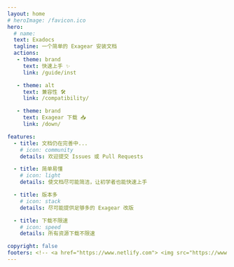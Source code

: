 ```yaml
---
layout: home
# heroImage: /favicon.ico
hero:
  # name:
  text: Exadocs
  tagline: 一个简单的 Exagear 安装文档
  actions:
   - theme: brand
     text: 快速上手 ✨
     link: /guide/inst

   - theme: alt
     text: 兼容性 🛠️
     link: /compatibility/

   - theme: brand
     text: Exagear 下载 📥
     link: /down/

features:
  - title: 文档仍在完善中...
    # icon: community
    details: 欢迎提交 Issues 或 Pull Requests

  - title: 简单易懂
    # icon: light
    details: 使文档尽可能简洁，让初学者也能快速上手

  - title: 版本多
    # icon: stack
    details: 尽可能提供足够多的 Exagear 改版

  - title: 下载不限速
    # icon: speed
    details: 所有资源下载不限速

copyright: false
footers: <!-- <a href="https://www.netlify.com"> <img src="https://www.netlify.com/v3/img/components/netlify-color-bg.svg" alt="Deploys by Netlify" /> </a> --> <div>MIT Licensed | Copyright © 2023 MrLiu646</div>
---
```

